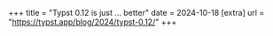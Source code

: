 +++
title = "Typst 0.12 is just ... better"
date = 2024-10-18
[extra]
url = "https://typst.app/blog/2024/typst-0.12/"
+++
